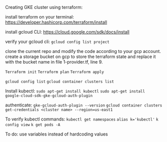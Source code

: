 Creating GKE cluster using terraform:

install terraform on your terminal: https://developer.hashicorp.com/terraform/install

install gcloud CLI: https://cloud.google.com/sdk/docs/install

verify your gcloud cli: `gcloud config list project`

clone the current repo and modify the code according to your gcp account.
create a storage bucket on gcp to store the terraform state and replace it with the bucket name in file 1-provider.tf, line 9.

`Terraform init`
`Terraform plan`
`Terraform apply`

`gcloud config list`
`gcloud container clusters list`

Install kubectl: 
`sudo apt-get install kubectl`
`sudo apt-get install google-cloud-sdk-gke-gcloud-auth-plugin`

authenticate: 
`gke-gcloud-auth-plugin --version`
`gcloud container clusters get-credentials <cluster name> --region=us-east1`

To verify kubectl commands: 
  `kubectl get namespaces`
  `alias k='kubectl'`
  `k config view`
  `k get pods -A`

To do: 
use variables instead of hardcoding values

